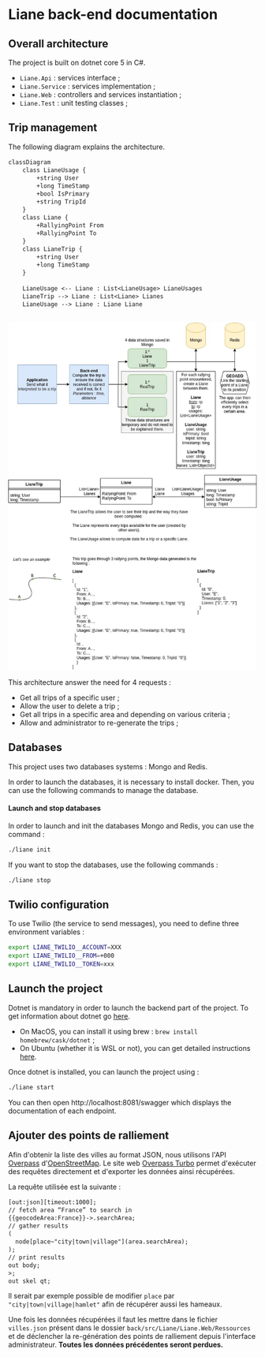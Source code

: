# Liane back-end documentation

## Overall architecture

The project is built on dotnet core 5 in C#.

- `Liane.Api` : services interface ;
- `Liane.Service` : services implementation ;
- `Liane.Web` : controllers and services instantiation ;
- `Liane.Test` : unit testing classes ;

## Trip management

The following diagram explains the architecture.


```
classDiagram
    class LianeUsage {
        +string User
        +long TimeStamp
        +bool IsPrimary
        +string TripId
    }
    class Liane {
        +RallyingPoint From
        +RallyingPoint To
    }
    class LianeTrip {
        +string User
        +long TimeStamp
    }

    LianeUsage <-- Liane : List<LianeUsage> LianeUsages
    LianeTrip --> Liane : List<Liane> Lianes
    LianeUsage --> Liane : Liane Liane
    
```


![](../doc/LIANE_TRIP.jpg)

This architecture answer the need for 4 requests :

- Get all trips of a specific user ;
- Allow the user to delete a trip ;
- Get all trips in a specific area and depending on various criteria ;
- Allow and administrator to re-generate the trips ;

## Databases

This project uses two databases systems : Mongo and Redis. 

In order to launch the databases, it is necessary to install docker. 
Then, you can use the following commands to manage the database.

#### Launch and stop databases

In order to launch and init the databases Mongo and Redis, you can use the command :

```bash
./liane init
```

If you want to stop the databases, use the following commands : 

```bash
./liane stop
```

## Twilio configuration

To use Twilio (the service to send messages), you need to define three environment variables :

```bash
export LIANE_TWILIO__ACCOUNT=XXX
export LIANE_TWILIO__FROM=+000
export LIANE_TWILIO__TOKEN=xxx
```

## Launch the project

Dotnet is mandatory in order to launch the backend part of the project. To 
get information about dotnet go [here](https://dotnet.microsoft.com).

* On MacOS, you can install it using brew : `brew install homebrew/cask/dotnet` ;
* On Ubuntu (whether it is WSL or not), you can get detailed instructions [here](https://docs.microsoft.com/fr-fr/dotnet/core/install/linux-ubuntu).

Once dotnet is installed, you can launch the project using : 

```bash
./liane start
```

You can then open http://localhost:8081/swagger which displays
the documentation of each endpoint.

## Ajouter des points de ralliement

Afin d'obtenir la liste des villes au format JSON, nous utilisons
l'API [Overpass]() d'[OpenStreetMap](https://www.openstreetmap.fr/).
Le site web [Overpass Turbo](http://overpass-turbo.eu/) permet d'exécuter
des requêtes directement et d'exporter les données ainsi récupérées.

La requête utilisée est la suivante :

```
[out:json][timeout:1000];
// fetch area “France” to search in
{{geocodeArea:France}}->.searchArea;
// gather results
(
  node[place~"city|town|village"](area.searchArea);
);
// print results
out body;
>;
out skel qt;
```

Il serait par exemple possible de modifier `place` 
par `"city|town|village|hamlet"` afin de récupérer aussi
les hameaux.

Une fois les données récupérées il faut les mettre dans le fichier `villes.json`
présent dans le dossier `back/src/Liane/Liane.Web/Ressources` et de déclencher la
re-génération des points de ralliement depuis l'interface administrateur. **Toutes
les données précédentes seront perdues.**
